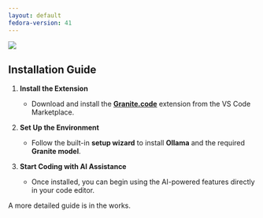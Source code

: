```yaml
---
layout: default
fedora-version: 41
---
```


<picture class="full pixels">
    <source srcset="../assets/install-dark.png" media="(prefers-color-scheme: dark)">
    <img src="../assets/install.png">
</picture>

## Installation Guide

1. **Install the Extension**
   - Download and install the **[Granite.code](https://marketplace.visualstudio.com/items?itemName=redhat.granitecode)** extension from the VS Code Marketplace.
   
2. **Set Up the Environment**
   - Follow the built-in **setup wizard** to install **Ollama** and the required **Granite model**.
   
3. **Start Coding with AI Assistance**
   - Once installed, you can begin using the AI-powered features directly in your code editor.

A more detailed guide is in the works.

